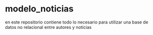 # modelo_noticias

en este repositorio contiene todo lo necesario para utilizar una base de datos no relacional entre autores y noticias

